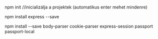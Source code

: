 npm init //inicializálja a projektek (automatikus enter mehet mindenre)

npm install express --save

npm install --save body-parser cookie-parser express-session passport passport-local